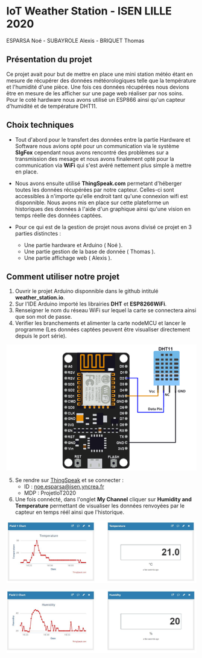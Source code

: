 # IoT Weather Station - ISEN LILLE 2020

ESPARSA Noé - SUBAYROLE Alexis - BRIQUET Thomas

## Présentation du projet

   Ce projet avait pour but de mettre en place une mini station météo étant en mesure de récupérer des données météorologiques telle que la température et l'humidité d'une pièce. Une fois ces données récupérées nous devions être en mesure de les afficher sur une page web réaliser par nos soins.
Pour le coté hardware nous avons utilisé un ESP866 ainsi qu'un capteur d'humidité et de température DHT11.

## Choix techniques 

* Tout d'abord pour le transfert des données entre la partie Hardware et Software nous avions opté pour un communication via le système **SIgFox** cependant nous avons rencontré des problèmes sur a transmission des mesage et nous avons finalement opté pour la communication via **WiFi** qui s'est avéré nettement plus simple à mettre en place.

* Nous avons ensuite utilisé **ThingSpeak.com** permetant d'héberger toutes les données récupérées par notre capteur. Celles-ci sont accessibles à n'importe qu'elle endroit tant qu'une connexion wifi est disponnible. Nous avons mis en place sur cette plateforme un historiques des données à l'aide d'un graphique ainsi qu'une vision en temps réelle des données captées.

* Pour ce qui est de la gestion de projet nous avons divisé ce projet en 3 parties distinctes :
    * Une partie hardware et Arduino ( Noé ).
    * Une partie gestion de la base de donnée ( Thomas ).
    * Une partie affichage web ( Alexis ).

## Comment utiliser notre projet

1. Ouvrir le projet Arduino disponnible dans le github intitulé **weather_station.io**.
2. Sur l'IDE Arduino importé les librairies **DHT** et **ESP8266WiFi**.
3. Renseigner le nom du réseau WiFi sur lequel la carte se connectera ainsi que son mot de passe.
4. Verifier les branchements et alimenter la carte nodeMCU et lancer le programme (Les données captées peuvent être visualiser directement depuis le port série).

![Image of hardware interfacing](https://github.com/Rangoow/IoT_weather-station/blob/master/Images/hardware_interfacing.png)

5. Se rendre sur [ThingSpeak](https://thingspeak.com/login) et se connecter :
   * ID : noe.esparsa@isen.yncrea.fr
   * MDP : ProjetIoT2020
6. Une fois connécté, dans l'onglet **My Channel** cliquer sur **Humidity and Temperature** permettant de visualiser les données renvoyées par le capteur en temps réél ainsi que l'historique.

![Image of ThingSpeak Temperature display](https://github.com/Rangoow/IoT_weather-station/blob/master/Images/TemperatureTS.JPG)

![Image of ThingSpeak Humidity display](https://github.com/Rangoow/IoT_weather-station/blob/master/Images/HumidityTS.JPG)

